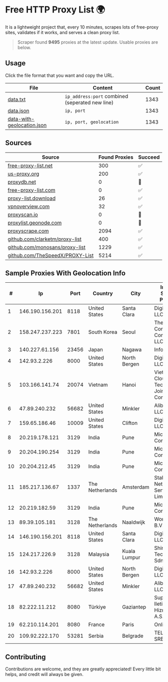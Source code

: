 
# Free HTTP Proxy List 🌍

It is a lightweight project that, every 10 minutes, scrapes lots of free-proxy sites, validates if it works, and serves a clean proxy list.


> Scraper found **9495** proxies at the latest update. Usable proxies are below.

## Usage

Click the file format that you want and copy the URL.


|File|Content|Count|
|----|-------|-----|
|[data.txt](https://raw.githubusercontent.com/themiralay/Proxy-List-World/master/data.txt)|`ip_address:port` combined (seperated new line)|1343|
|[data.json](https://raw.githubusercontent.com/themiralay/Proxy-List-World/master/data.json)|`ip, port`|1343|
|[data-with-geolocation.json](https://raw.githubusercontent.com/themiralay/Proxy-List-World/master/data-with-geolocation.json)|`ip, port, geolocation`|1343|

## Sources

|Source|Found Proxies|Succeed|
|------|-------------|-------|
|[free-proxy-list.net](https://free-proxy-list.net)|300|✅|
|[us-proxy.org](https://www.us-proxy.org)|200|✅|
|[proxydb.net](http://proxydb.net)|0|🚫|
|[free-proxy-list.com](https://free-proxy-list.com/?page=&port=&type%5B%5D=http&type%5B%5D=https&up_time=0&search=Search)|0|✅|
|[proxy-list.download](https://www.proxy-list.download/HTTP)|26|✅|
|[vpnoverview.com](https://vpnoverview.com/privacy/anonymous-browsing/free-proxy-servers)|32|✅|
|[proxyscan.io](https://www.proxyscan.io)|0|🚫|
|[proxylist.geonode.com](https://proxylist.geonode.com/api/proxy-list?limit=300&page=1&sort_by=lastChecked&sort_type=desc&protocols=http,https)|0|🚫|
|[proxyscrape.com](https://api.proxyscrape.com/v2/?request=displayproxies&protocol=http&timeout=10000&country=all&ssl=all&anonymity=all)|2094|✅|
|[github.com/clarketm/proxy-list](https://raw.githubusercontent.com/clarketm/proxy-list/master/proxy-list-raw.txt)|400|✅|
|[github.com/monosans/proxy-list](https://raw.githubusercontent.com/monosans/proxy-list/main/proxies/http.txt)|1229|✅|
|[github.com/TheSpeedX/PROXY-List](https://raw.githubusercontent.com/TheSpeedX/PROXY-List/master/http.txt)|5214|✅|


## Sample Proxies With Geolocation Info

|#|Ip|Port|Country|City|Internet Service Provider|
|-|--|----|-------|----|-------------------------|
|1|146.190.156.201|8118|United States|Santa Clara|DigitalOcean, LLC|
|2|158.247.237.223|7801|South Korea|Seoul|The Constant Company, LLC|
|3|140.227.61.156|23456|Japan|Nagawa|InfoSphere|
|4|142.93.2.226|8000|United States|North Bergen|DigitalOcean, LLC|
|5|103.166.141.74|20074|Vietnam|Hanoi|Viet NAM Cloud Technology Joint Stock Company|
|6|47.89.240.232|56682|United States|Minkler|Alibaba.com LLC|
|7|159.65.186.46|10009|United States|Clifton|DigitalOcean, LLC|
|8|20.219.178.121|3129|India|Pune|Microsoft Corporation|
|9|20.204.190.254|3129|India|Pune|Microsoft Corporation|
|10|20.204.212.45|3129|India|Pune|Microsoft Corporation|
|11|185.217.136.67|1337|The Netherlands|Amsterdam|Stallion Network Services Limited|
|12|20.219.182.59|3129|India|Pune|Microsoft Corporation|
|13|89.39.105.181|3128|The Netherlands|Naaldwijk|WorldStream B.V.|
|14|146.190.156.201|8118|United States|Santa Clara|DigitalOcean, LLC|
|15|124.217.226.9|3128|Malaysia|Kuala Lumpur|Shinjiru Technology Sdn Bhd|
|16|142.93.2.226|8000|United States|North Bergen|DigitalOcean, LLC|
|17|47.89.240.232|56682|United States|Minkler|Alibaba.com LLC|
|18|82.222.11.212|8080|Türkiye|Gaziantep|Superonline Iletisim Hizmetleri A.S.|
|19|62.210.114.201|8080|France|Paris|Online SAS|
|20|109.92.222.170|53281|Serbia|Belgrade|TELEKOM-SRBIJA|



## Contributing

Contributions are welcome, and they are greatly appreciated! Every
little bit helps, and credit will always be given.

